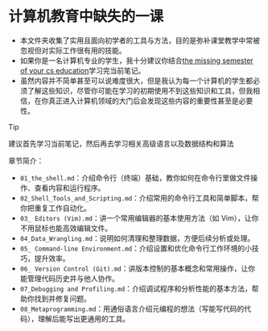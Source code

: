 # 计算机教育中缺失的一课 

- 本文件夹收集了实用且面向初学者的工具与方法，目的是弥补课堂教学中常被忽视但对实际工作很有用的技能。
- 如果你是一名计算机专业的学生，我十分建议你结合[the missing semester of your cs education](https://missing.csail.mit.edu/)学习完当前笔记。
- 虽然内容并不简单甚至可以说难度很大，但是我认为每一个计算机的学生都必须了解这些知识，尽管你可能在学习的初期使用不到这些知识和工具，但我相信，在你真正进入计算机领域的大门后会发现这些内容的重要性甚至是必要性。

> [!tip]
> 建议首先学习当前笔记，然后再去学习相关高级语言以及数据结构和算法

章节简介：

- `01_the_shell.md`：介绍命令行（终端）基础，教你如何在命令行里做文件操作、查看内容和运行程序。
- `02_Shell_Tools_and_Scripting.md`：介绍常用的命令行工具和简单脚本，帮你把重复工作自动化。
- `03_ Editors (Vim).md`：讲一个常用编辑器的基本使用方法（如 Vim），让你不用鼠标也能高效编辑文件。
- `04_Data_Wrangling.md`：说明如何清理和整理数据，方便后续分析或处理。
- `05_ Command-line Environment.md`：介绍设置和优化命令行工作环境的小技巧，提升效率。
- `06_ Version Control (Git).md`：讲版本控制的基本概念和常用操作，让你能管理代码历史并与他人协作。
- `07_Debugging and Profiling.md`：介绍调试程序和分析性能的基本方法，帮助你找到并修复问题。
- `08_Metaprogramming.md`：用通俗语言介绍元编程的想法（写能写代码的代码），理解后能写出更通用的工具。

